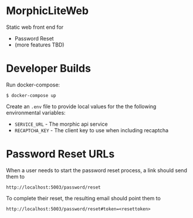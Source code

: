 # MorphicLiteWeb

Static web front end for

- Password Reset
- (more features TBD)

# Developer Builds

Run docker-compose:

````
$ docker-compose up
````

Create an `.env` file to provide local values for the the following environmental variables:

- `SERVICE_URL` - The morphic api service
- `RECAPTCHA_KEY` - The client key to use when including recaptcha

# Password Reset URLs

When a user needs to start the password reset process, a link should send them to

````
http://localhost:5003/password/reset
````

To complete their reset, the resulting email should point them to

````
http://localhost:5003/password/reset#token=<resettoken>
````